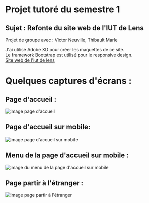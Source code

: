 # Projet tutoré du semestre 1
## Sujet : Refonte du site web de l'IUT de Lens
Projet de groupe avec : Victor Neuville, Thibault Marle

J'ai utilisé Adobe XD pour créer les maquettes de ce site.  
Le framework Bootstrap est utilisé pour le responsive design.   
[Site web de l'iut de lens](http://www.iut-lens.univ-artois.fr/)  

# Quelques captures d'écrans :

## Page d'accueil :  
![image page d'accueil](https://github.com/TheDarkMonster62/projet-tutore-s1/blob/master/screenshots/accueil/IUT%20De%20Lens%20-%20Accueil%20.png)  

## Page d'accueil sur mobile:
![image page d'accueil sur mobile](https://github.com/TheDarkMonster62/projet-tutore-s1/blob/master/screenshots/accueil/IUT%20De%20Lens%20-%20Accueil%20-%20Mobile.png)  

## Menu de la page d'accueil sur mobile : 

![image du menu de la page d'accueil sur mobile](https://github.com/TheDarkMonster62/projet-tutore-s1/blob/master/screenshots/accueil/IUT%20De%20Lens%20-%20Accueil%20-%20Mobile%20MENU.png)
## Page partir à l'étranger :
![image page partir à l'étranger](https://github.com/TheDarkMonster62/projet-tutore-s1/blob/master/screenshots/partir-a-l-etranger/IUT%20De%20Lens%20-%20Partir%20%C3%A0%20l'%C3%A9tranger%20.png)
